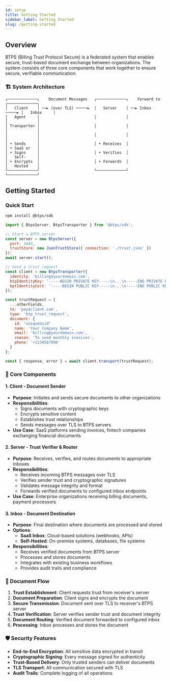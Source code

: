 ```yaml
---
id: setup
title: Getting Started
sidebar_label: Getting Started
slug: /getting-started
---
```


## Overview

BTPS (Billing Trust Protocol Secure) is a federated system that enables secure, trust-based document exchange between organizations. The system consists of three core components that work together to ensure secure, verifiable communication:

### 🏗️ System Architecture

```
┌─────────────┐    Document Messages   ┌─────────────┐    Forward to    ┌─────────────┐
│   Client    │ ──► (over TLS) ─────►  │   Server    │ ──► Inbox ─────► │   Inbox     │
│   Agent     │                        │             │                  │             │
│ Transporter │                        │             │                  │             │
│             │                        │             │                  │             │
│ • Sends     │                        │ • Receives  │                  │ • SaaS or   │
│ • Signs     │                        │ • Verifies  │                  │   Self-     │
│ • Encrypts  │                        │ • Forwards  │                  │   Hosted    │
└─────────────┘                        └─────────────┘                  └─────────────┘
```

## Getting Started

### Quick Start

```bash
npm install @btps/sdk
```

```js
import { BtpsServer, BtpsTransporter } from '@btps/sdk';

// Start a BTPS server
const server = new BtpsServer({
  port: 3443,
  trustStore: new JsonTrustStore({ connection: './trust.json' })
});
await server.start();

// Send a trust request
const client = new BtpsTransporter({
  identity: 'billing$yourdomain.com',
  btpIdentityKey: '-----BEGIN PRIVATE KEY-----\n...\n-----END PRIVATE KEY-----',
  bptIdentityCert: '-----BEGIN PUBLIC KEY-----\n...\n-----END PUBLIC KEY-----'
});

const trustRequest = {
  ...otherFields,
  to: 'pay$client.com',
  type: 'btp_trust_request',
  document: {
    id: "uniqueUuid"
    name: 'Your Company Name',
    email: 'billing@yourdomain.com',
    reason: 'To send monthly invoices',
    phone: '+1234567890'
  }
};

const { response, error } = await client.transport(trustRequest);
```

### 🔧 Core Components

#### 1. **Client** - Document Sender
- **Purpose**: Initiates and sends secure documents to other organizations
- **Responsibilities**:
  - Signs documents with cryptographic keys
  - Encrypts sensitive content
  - Establishes trust relationships
  - Sends messages over TLS to BTPS servers
- **Use Case**: SaaS platforms sending invoices, fintech companies exchanging financial documents

#### 2. **Server** - Trust Verifier & Router
- **Purpose**: Receives, verifies, and routes documents to appropriate inboxes
- **Responsibilities**:
  - Receives incoming BTPS messages over TLS
  - Verifies sender trust and cryptographic signatures
  - Validates message integrity and format
  - Forwards verified documents to configured inbox endpoints
- **Use Case**: Enterprise organizations receiving billing documents, payment processors

#### 3. **Inbox** - Document Destination
- **Purpose**: Final destination where documents are processed and stored
- **Options**:
  - **SaaS Inbox**: Cloud-based solutions (webhooks, APIs)
  - **Self-Hosted**: On-premise systems, databases, file systems
- **Responsibilities**:
  - Receives verified documents from BTPS server
  - Processes and stores documents
  - Integrates with existing business workflows
  - Provides audit trails and compliance

### 🔄 Document Flow

1. **Trust Establishment**: Client requests trust from receiver's server
2. **Document Preparation**: Client signs and encrypts the document
3. **Secure Transmission**: Document sent over TLS to receiver's BTPS server
4. **Trust Verification**: Server verifies sender trust and document integrity
5. **Document Routing**: Verified document forwarded to configured inbox
6. **Processing**: Inbox processes and stores the document

### 🛡️ Security Features

- **End-to-End Encryption**: All sensitive data encrypted in transit
- **Cryptographic Signing**: Every message signed for authenticity
- **Trust-Based Delivery**: Only trusted senders can deliver documents
- **TLS Transport**: All communication secured with TLS
- **Audit Trails**: Complete logging of all operations
